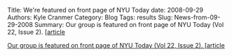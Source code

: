Title: We're featured on front page of NYU Today
date: 2008-09-29
Authors: Kyle Cranmer
Category: Blog
Tags: results
Slug: News-from-09-29-2008
Summary:  Our group is featured on front page of NYU Today (Vol 22, Issue 2). [<a href="http//www.nyu.edu/nyutoday/article/1523">article
 

 Our group is featured on front page of NYU Today (Vol 22, Issue 2). [<a href="http//www.nyu.edu/nyutoday/article/1523">article
 